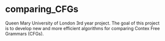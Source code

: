 # comparing_CFGs

Queen Mary University of London 3rd year project. The goal of this project is to develop new and more efficient algorithms for comparing Contex Free Grammars (CFGs).
